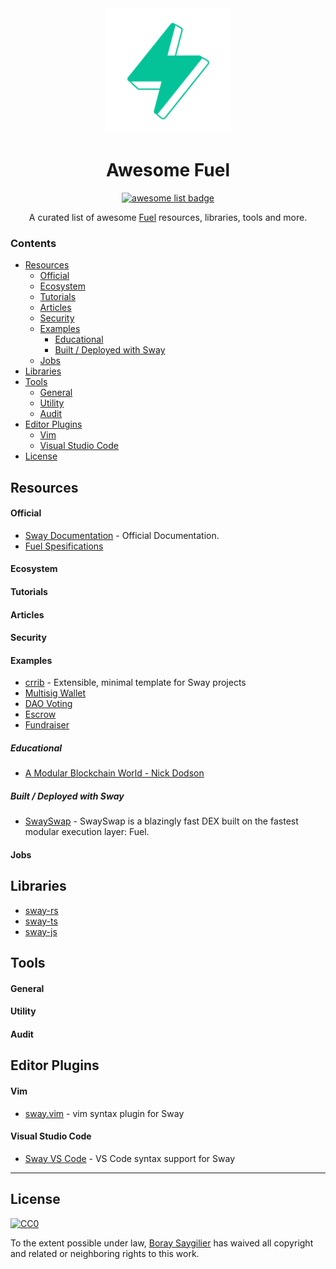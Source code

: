 <div align="center">
  <img alt="sway logo" src="./assets/fuel.png" width="200" >
  <h1 align="center">Awesome Fuel</h1>
  <p align="center">
    <a href="https://github.com/sindresorhus/awesome">
      <img alt="awesome list badge" src="https://cdn.rawgit.com/sindresorhus/awesome/d7305f38d29fed78fa85652e3a63e154dd8e8829/media/badge.svg">
    </a>
  </p>

  <p align="center">A curated list of awesome <a href="https://fuel.network/">Fuel</a> resources, libraries, tools and more.</p>

</div>

### Contents

- [Resources](#resources)
    - [Official](#official)
    - [Ecosystem](#ecosystem)
    - [Tutorials](#tutorials)
    - [Articles](#articles)
    - [Security](#security)
    - [Examples](#examples)
      - [Educational](#educational)
      - [Built / Deployed with Sway](#built--deployed-with-sway)
    - [Jobs](#jobs)
- [Libraries](#libraries)
- [Tools](#tools)
    - [General](#general)
    - [Utility](#utility)
    - [Audit](#audit)
- [Editor Plugins](#editor-plugins)
    - [Vim](#vim)
    - [Visual Studio Code](#visual-studio-code)
- [License](#license)

## Resources

#### Official

- [Sway Documentation](https://fuellabs.github.io/sway/v0.19.0/) -
  Official Documentation.
- [Fuel Spesifications](https://github.com/FuelLabs/fuel-specs)

#### Ecosystem



#### Tutorials


#### Articles


#### Security



#### Examples

- [crrib](https://github.com/abigger87/crib) - Extensible, minimal template for Sway projects
- [Multisig Wallet](https://github.com/FuelLabs/sway-applications/tree/master/multisig-wallet)
- [DAO Voting](https://github.com/FuelLabs/sway-applications/tree/master/dao-voting)
- [Escrow](https://github.com/FuelLabs/sway-applications/tree/master/escrow)
- [Fundraiser](https://github.com/FuelLabs/sway-applications/tree/master/fundraiser)

##### Educational

- [A Modular Blockchain World - Nick Dodson](https://www.youtube.com/watch?v=gtKqGEo7Jhs) 

##### Built / Deployed with Sway

- [SwaySwap](https://github.com/FuelLabs/swayswap/) - SwaySwap is a blazingly fast DEX built on the fastest modular execution layer: Fuel.


#### Jobs


## Libraries

- [sway-rs](https://github.com/FuelLabs/fuels-rs)
- [sway-ts](https://github.com/FuelLabs/fuels-ts)
- [sway-js](https://github.com/FuelLabs/fuel-js)

## Tools

#### General


#### Utility

#### Audit

## Editor Plugins

#### Vim

- [sway.vim](https://github.com/FuelLabs/sway.vim) - vim syntax
  plugin for Sway

#### Visual Studio Code

- [Sway VS Code](https://marketplace.visualstudio.com/items?itemName=FuelLabs.sway-vscode-plugin) -
  VS Code syntax support for Sway


---

## License

[![CC0](https://mirrors.creativecommons.org/presskit/buttons/88x31/svg/cc-zero.svg)](https://creativecommons.org/publicdomain/zero/1.0/)

To the extent possible under law,
[Boray Saygilier](https://github.com/boray) has waived all copyright
and related or neighboring rights to this work.